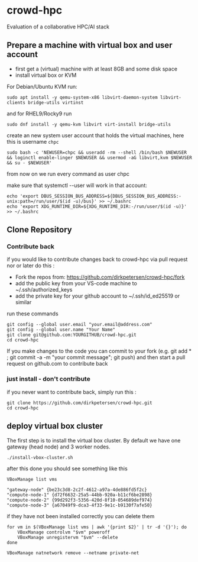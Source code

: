 # crowd-hpc
Evaluation of a collaborative HPC/AI stack

## Prepare a machine with virtual box and user account

* first get a (virtual) machine with at least 8GB and some disk space
* install virtual box or KVM


For Debian/Ubuntu KVM run:

```
sudo apt install -y qemu-system-x86 libvirt-daemon-system libvirt-clients bridge-utils virtinst

```

and for RHEL9/Rocky9 run 

```
sudo dnf install -y qemu-kvm libvirt virt-install bridge-utils
```


create an new system user account that holds the virtual machines, here this is username `chpc`

```
sudo bash -c 'NEWUSER=chpc && useradd -rm --shell /bin/bash $NEWUSER && loginctl enable-linger $NEWUSER && usermod -aG libvirt,kvm $NEWUSER && su - $NEWUSER'
```



from now on we run every command as user chpc

make sure that systemctl --user will work in that account:

```
echo 'export DBUS_SESSION_BUS_ADDRESS=${DBUS_SESSION_BUS_ADDRESS:-unix:path=/run/user/$(id -u)/bus}' >> ~/.bashrc
echo 'export XDG_RUNTIME_DIR=${XDG_RUNTIME_DIR:-/run/user/$(id -u)}' >> ~/.bashrc
```

## Clone Repository 

### Contribute back 

if you would like to contribute changes back to crowd-hpc via pull request nor or later do this : 

- Fork the repos from: https://github.com/dirkpetersen/crowd-hpc/fork 
- add the public key from your VS-code machine to ~/.ssh/authorized_keys
- add the private key for your github account to ~/.ssh/id_ed25519 or similar 

run these commands 

```
git config --global user.email "your.email@address.com"
git config --global user.name "Your Name"
git clone git@github.com:YOURGITHUB/crowd-hpc.git
cd crowd-hpc
```

If you make changes to the code you can commit to your fork (e.g. git add * ; git commit -a -m "your commit message";  git push) and then start a pull request on github.com to contribute back 

### just install - don't contribute 

if you never want to contribute back, simply run this : 

```
git clone https://github.com/dirkpetersen/crowd-hpc.git
cd crowd-hpc
```

## deploy virtual box cluster 

The first step is to install the virtual box cluster. By default we have one gateway (head node) and 3 worker nodes. 

```
./install-vbox-cluster.sh
```

after this done you should see something like this

```
VBoxManage list vms

"gateway-node" {be23c3d8-2c2f-4612-a97a-4de886fd5f2c}
"compute-node-1" {d72f6632-25a5-44bb-920a-b11cf6be2898}
"compute-node-2" {99d292f3-5356-420d-8f10-054689def974}
"compute-node-3" {a67049f9-dca3-4f33-9e1c-b9130f7afe50}
```

if they have not been installed correctly you can delete them

```
for vm in $(VBoxManage list vms | awk '{print $2}' | tr -d '{}'); do
    VBoxManage controlvm "$vm" poweroff
    VBoxManage unregistervm "$vm" --delete
done

VBoxManage natnetwork remove --netname private-net
```